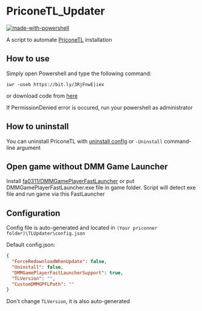 # PriconeTL_Updater

[![made-with-powershell](https://img.shields.io/badge/PowerShell-1f425f?logo=Powershell)](https://microsoft.com/PowerShell)

A script to automate [PriconeTL](https://github.com/ImaterialC/PriconeTL) installation

## How to use

Simply open Powershell and type the following command:

`iwr -useb https://bit.ly/3RjFnwE|iex`

or download code from [here](https://github.com/touanu/PriconeTL_Updater/archive/main.zip)

If PermissionDenied error is occured, run your powershell as administrator

## How to uninstall

You can uninstall PriconeTL with [uninstall config](#configuration) or `-Uninstall` command-line argument

## Open game without DMM Game Launcher

Install [fa0311/DMMGamePlayerFastLauncher](https://github.com/fa0311/DMMGamePlayerFastLauncher) or put DMMGamePlayerFastLauncher.exe file in game folder. Script will detect exe file and run game via this FastLauncher

## Configuration

Config file is auto-generated and located in `(Your priconner folder)\TLUpdater\config.json`

Default config.json:

```json
{
  "ForceRedownloadWhenUpdate": false,
  "Uninstall": false,
  "DMMGamePlayerFastLauncherSupport": true,
  "TLVersion": "",
  "CustomDMMGPFLPath": ""
}
```

Don't change `TLVersion`, it is also auto-generated
